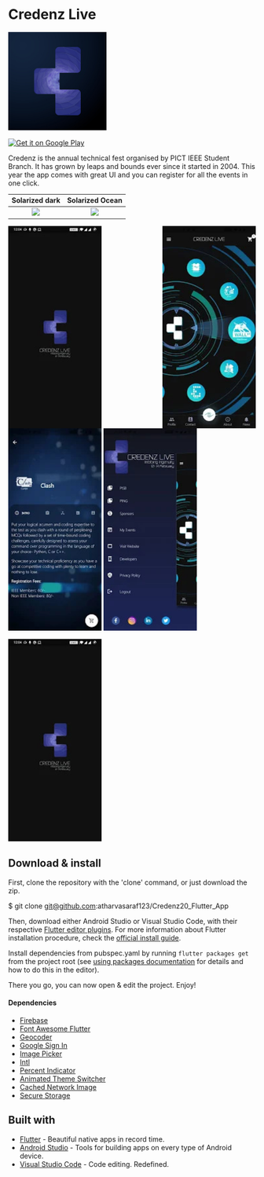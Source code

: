 # Credenz Live

<img src="./app_icon.jpg"  width="200px">

[<img src="https://play.google.com/intl/en_us/badges/images/generic/en-play-badge.png" alt="Get it on Google Play" height=
"80">](https://play.google.com/store/apps/details?id=com.pisb.credenz20)

Credenz is the annual technical fest organised by PICT IEEE Student Branch. It has grown by leaps and bounds ever since it started in 2004.
This year the app comes with great UI and you can register for all the events in one click.


Solarized dark             |  Solarized Ocean
:-------------------------:|:-------------------------:
![](https://...Dark.png)  |  ![](https://...Ocean.png)

<img src="./ss.jpg"  width="190px" style="float:left">         <img src="./ss1.jpg"  width="190px" style="float:right">


<img src="./ss2.jpg"  width="190px">        <img src="./ss3.jpg"  width="190px">

<img src="./ss.jpg"  width="190px">


## Download & install

First, clone the repository with the 'clone' command, or just download the zip.


$ git clone git@github.com:atharvasaraf123/Credenz20_Flutter_App


Then, download either Android Studio or Visual Studio Code, with their respective [Flutter editor plugins](https://flutter.io/get-started/editor/). For more information about Flutter installation procedure, check the [official install guide](https://flutter.io/get-started/install/).

Install dependencies from pubspec.yaml by running `flutter packages get` from the project root (see [using packages documentation](https://flutter.io/using-packages/#adding-a-package-dependency-to-an-app) for details and how to do this in the editor).

There you go, you can now open & edit the project. Enjoy!

#### Dependencies
+ [Firebase](https://firebase.flutter.dev/docs/overview/)
+ [Font Awesome Flutter](https://pub.dev/packages/font_awesome_flutter)
+ [Geocoder](https://pub.dev/packages/geocoder)
+ [Google Sign In](https://pub.dev/packages/google_sign_in)
+ [Image Picker](https://pub.dev/flutter/packages?platform=android)
+ [Intl](https://pub.dev/packages/intl)
+ [Percent Indicator](https://pub.dev/packages/percent_indicator)
+ [Animated Theme Switcher](https://pub.dev/packages/animated_theme_switcher)
+ [Cached Network Image](https://pub.dev/packages/cached_network_image)
+ [Secure Storage](https://pub.dev/packages/flutter_secure_storage)

## Built with

- [Flutter](https://flutter.dev/) - Beautiful native apps in record time.
- [Android Studio](https://developer.android.com/studio/index.html/) - Tools for building apps on every type of Android device.
- [Visual Studio Code](https://code.visualstudio.com/) - Code editing. Redefined.


